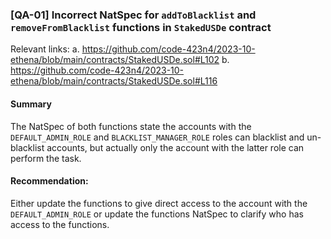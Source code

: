 ### [QA-01] Incorrect NatSpec for `addToBlacklist` and `removeFromBlacklist` functions in `StakedUSDe` contract

Relevant links:
a. https://github.com/code-423n4/2023-10-ethena/blob/main/contracts/StakedUSDe.sol#L102
b. https://github.com/code-423n4/2023-10-ethena/blob/main/contracts/StakedUSDe.sol#L116

#### Summary

The NatSpec of both functions state the accounts with the `DEFAULT_ADMIN_ROLE` and `BLACKLIST_MANAGER_ROLE` roles can blacklist and un-blacklist accounts, but actually only the account with the latter role can perform the task.

#### Recommendation:
Either update the functions to give direct access to the account with the `DEFAULT_ADMIN_ROLE` or update the functions NatSpec to clarify who has access to the functions.